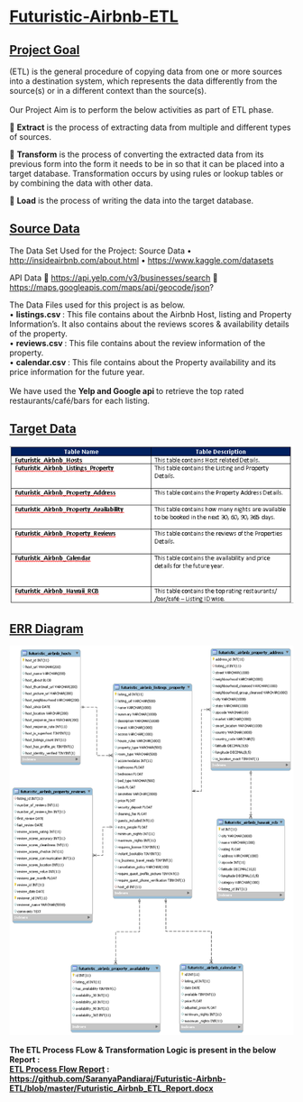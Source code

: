 # <ins> Futuristic-Airbnb-ETL </ins>

## <ins> Project Goal  </ins>

(ETL) is the general procedure of copying data from one or more sources into a destination system, which represents the data differently from the source(s) or in a different context than the source(s). <br> <br>
Our Project Aim is to perform the below activities as part of ETL phase.<br> 

	<b>Extract</b> is the process of extracting data from multiple and different types of sources. <br>

	<b>Transform</b> is the process of converting the extracted data from its previous form into the form it needs to be in so that it can be placed into a target database. Transformation occurs by using rules or lookup tables or by combining the data with other data. <br>

	<b>Load</b> is the process of writing the data into the target database. <br>

## <ins> Source Data </ins>

The Data Set Used for the Project:
	Source Data
•	http://insideairbnb.com/about.html
•	https://www.kaggle.com/datasets

API Data 
	https://api.yelp.com/v3/businesses/search
	https://maps.googleapis.com/maps/api/geocode/json?

The Data Files used for this project is as below.<br>
•	<b>listings.csv </b> : This file contains about the Airbnb Host, listing and Property Information’s. It also contains about the reviews scores & availability details of the property. <br>
•	<b> reviews.csv </b> : This file contains about the review information of the property. <br>
•	<b> calendar.csv </b> : This file contains about the Property availability and its price information for the future year. <br><br>
We have used the <b> Yelp and Google api </b> to retrieve the top rated restaurants/café/bars for each listing.

## <ins> Target Data </ins>
![Target_Table_Details](Target_Table_Details.PNG)

## <ins> ERR Diagram </ins>
![Futuristic_Airbnb_ERR_Diagram](Futuristic_Airbnb_ERR_Diagram.png)

<b> The ETL Process FLow & Transformation Logic is present in the below Report : <br>
	<u>ETL Process Flow Report</u> : https://github.com/SaranyaPandiaraj/Futuristic-Airbnb-ETL/blob/master/Futuristic_Airbnb_ETL_Report.docx
	</b>
